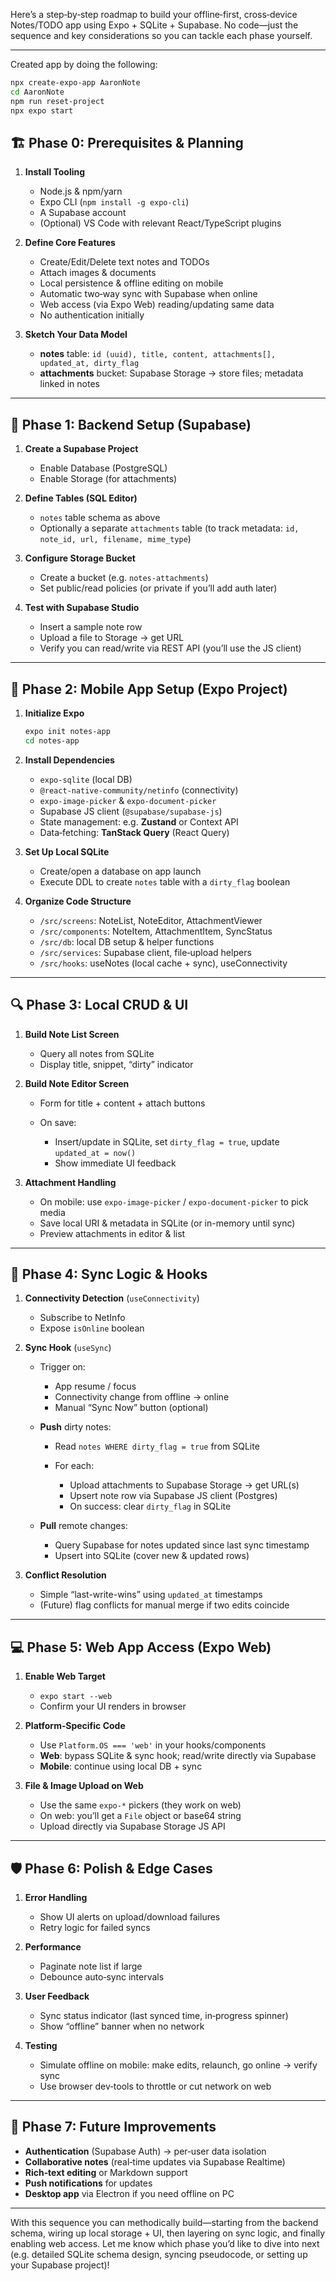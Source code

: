 Here’s a step‑by‑step roadmap to build your offline‑first, cross‑device Notes/TODO app using Expo + SQLite + Supabase. No code—just the sequence and key considerations so you can tackle each phase yourself.

---
Created app by doing the following:
```bash
npx create-expo-app AaronNote
cd AaronNote
npm run reset-project
npx expo start
```

## 🏗️ Phase 0: Prerequisites & Planning

1. **Install Tooling**

   * Node.js & npm/yarn
   * Expo CLI (`npm install -g expo-cli`)
   * A Supabase account
   * (Optional) VS Code with relevant React/TypeScript plugins

2. **Define Core Features**

   * Create/Edit/Delete text notes and TODOs
   * Attach images & documents
   * Local persistence & offline editing on mobile
   * Automatic two‑way sync with Supabase when online
   * Web access (via Expo Web) reading/updating same data
   * No authentication initially

3. **Sketch Your Data Model**

   * **notes** table: `id (uuid), title, content, attachments[], updated_at, dirty_flag`
   * **attachments** bucket: Supabase Storage → store files; metadata linked in notes

---

## 🚀 Phase 1: Backend Setup (Supabase)

1. **Create a Supabase Project**

   * Enable Database (PostgreSQL)
   * Enable Storage (for attachments)

2. **Define Tables (SQL Editor)**

   * `notes` table schema as above
   * Optionally a separate `attachments` table (to track metadata: `id, note_id, url, filename, mime_type`)

3. **Configure Storage Bucket**

   * Create a bucket (e.g. `notes-attachments`)
   * Set public/read policies (or private if you’ll add auth later)

4. **Test with Supabase Studio**

   * Insert a sample note row
   * Upload a file to Storage → get URL
   * Verify you can read/write via REST API (you’ll use the JS client)

---

## 📱 Phase 2: Mobile App Setup (Expo Project)

1. **Initialize Expo**

   ```bash
   expo init notes-app
   cd notes-app
   ```

2. **Install Dependencies**

   * `expo-sqlite` (local DB)
   * `@react-native-community/netinfo` (connectivity)
   * `expo-image-picker` & `expo-document-picker`
   * Supabase JS client (`@supabase/supabase-js`)
   * State management: e.g. **Zustand** or Context API
   * Data‑fetching: **TanStack Query** (React Query)

3. **Set Up Local SQLite**

   * Create/open a database on app launch
   * Execute DDL to create `notes` table with a `dirty_flag` boolean

4. **Organize Code Structure**

   * `/src/screens`: NoteList, NoteEditor, AttachmentViewer
   * `/src/components`: NoteItem, AttachmentItem, SyncStatus
   * `/src/db`: local DB setup & helper functions
   * `/src/services`: Supabase client, file‐upload helpers
   * `/src/hooks`: useNotes (local cache + sync), useConnectivity

---

## 🔍 Phase 3: Local CRUD & UI

1. **Build Note List Screen**

   * Query all notes from SQLite
   * Display title, snippet, “dirty” indicator

2. **Build Note Editor Screen**

   * Form for title + content + attach buttons
   * On save:

     * Insert/update in SQLite, set `dirty_flag = true`, update `updated_at = now()`
     * Show immediate UI feedback

3. **Attachment Handling**

   * On mobile: use `expo-image-picker` / `expo-document-picker` to pick media
   * Save local URI & metadata in SQLite (or in-memory until sync)
   * Preview attachments in editor & list

---

## 🔄 Phase 4: Sync Logic & Hooks

1. **Connectivity Detection** (`useConnectivity`)

   * Subscribe to NetInfo
   * Expose `isOnline` boolean

2. **Sync Hook** (`useSync`)

   * Trigger on:

     * App resume / focus
     * Connectivity change from offline → online
     * Manual “Sync Now” button (optional)
   * **Push** dirty notes:

     * Read `notes WHERE dirty_flag = true` from SQLite
     * For each:

       * Upload attachments to Supabase Storage → get URL(s)
       * Upsert note row via Supabase JS client (Postgres)
       * On success: clear `dirty_flag` in SQLite
   * **Pull** remote changes:

     * Query Supabase for notes updated since last sync timestamp
     * Upsert into SQLite (cover new & updated rows)

3. **Conflict Resolution**

   * Simple “last-write-wins” using `updated_at` timestamps
   * (Future) flag conflicts for manual merge if two edits coincide

---

## 💻 Phase 5: Web App Access (Expo Web)

1. **Enable Web Target**

   * `expo start --web`
   * Confirm your UI renders in browser

2. **Platform‑Specific Code**

   * Use `Platform.OS === 'web'` in your hooks/components
   * **Web**: bypass SQLite & sync hook; read/write directly via Supabase
   * **Mobile**: continue using local DB + sync

3. **File & Image Upload on Web**

   * Use the same `expo-*` pickers (they work on web)
   * On web: you’ll get a `File` object or base64 string
   * Upload directly via Supabase Storage JS API

---

## 🛡️ Phase 6: Polish & Edge Cases

1. **Error Handling**

   * Show UI alerts on upload/download failures
   * Retry logic for failed syncs

2. **Performance**

   * Paginate note list if large
   * Debounce auto‑sync intervals

3. **User Feedback**

   * Sync status indicator (last synced time, in‑progress spinner)
   * Show “offline” banner when no network

4. **Testing**

   * Simulate offline on mobile: make edits, relaunch, go online → verify sync
   * Use browser dev‑tools to throttle or cut network on web

---

## 🎯 Phase 7: Future Improvements

* **Authentication** (Supabase Auth) → per‑user data isolation
* **Collaborative notes** (real‑time updates via Supabase Realtime)
* **Rich‑text editing** or Markdown support
* **Push notifications** for updates
* **Desktop app** via Electron if you need offline on PC

---

With this sequence you can methodically build—starting from the backend schema, wiring up local storage + UI, then layering on sync logic, and finally enabling web access. Let me know which phase you’d like to dive into next (e.g. detailed SQLite schema design, syncing pseudocode, or setting up your Supabase project)!
